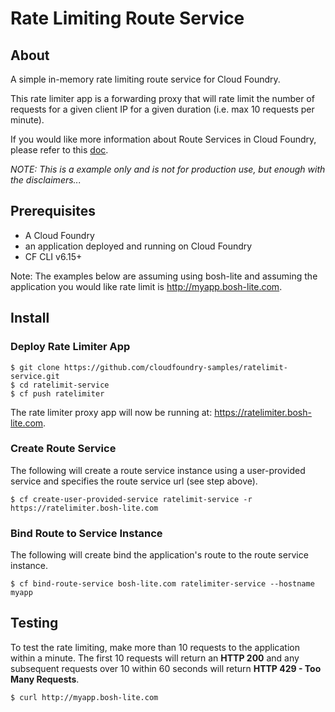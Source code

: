 # Rate Limiting Route Service

## About
A simple in-memory rate limiting route service for Cloud Foundry.

This rate limiter app is a forwarding proxy that will rate limit the number of requests for a given client IP for a given duration
(i.e. max 10 requests per minute).

If you would like more information about Route Services in Cloud Foundry, please refer to this [doc](https://docs.google.com/document/d/1bGOQxiKkmaw6uaRWGd-sXpxL0Y28d3QihcluI15FiIA/edit#heading=h.8djffzes9pnb).

*NOTE: This is a example only and is not for production use, but enough with the disclaimers...*

## Prerequisites
- A Cloud Foundry
- an application deployed and running on Cloud Foundry
- CF CLI v6.15+

Note: The examples below are assuming using bosh-lite and assuming the application you would like rate limit is http://myapp.bosh-lite.com.

## Install

### Deploy Rate Limiter App
    $ git clone https://github.com/cloudfoundry-samples/ratelimit-service.git
    $ cd ratelimit-service
    $ cf push ratelimiter

The rate limiter proxy app will now be running at: https://ratelimiter.bosh-lite.com.

### Create Route Service
The following will create a route service instance using a user-provided service and specifies the route service url (see step above).

    $ cf create-user-provided-service ratelimit-service -r https://ratelimiter.bosh-lite.com

### Bind Route to Service Instance
The following will create bind the application's route to the route service instance.

    $ cf bind-route-service bosh-lite.com ratelimiter-service --hostname myapp


## Testing
To test the rate limiting, make more than 10 requests to the application within a minute. The first 10 requests will return an **HTTP 200** and any subsequent requests over 10 within 60 seconds will return **HTTP 429 - Too Many Requests**.

    $ curl http://myapp.bosh-lite.com
    

